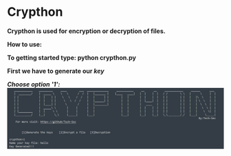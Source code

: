 <!DOCTYPE html>
# Crypthon
<body>
  <strong>Crypthon is used for encryption or decryption of files.<strong>

  How to use:

  To getting started type:
  <strong>python crypthon.py<strong>
  
  First we have to generate our <em>key<em>
  
  Choose option '1':
  <img src='img_1.jpg'>
</body>

